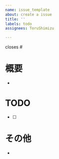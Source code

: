 ```yaml
---
name: issue_template
about: create a issue
title: ''
labels: todo
assignees: ToruShimizu

---
```


closes #
# 概要
- 
# TODO
-  [ ] 
# その他
-
